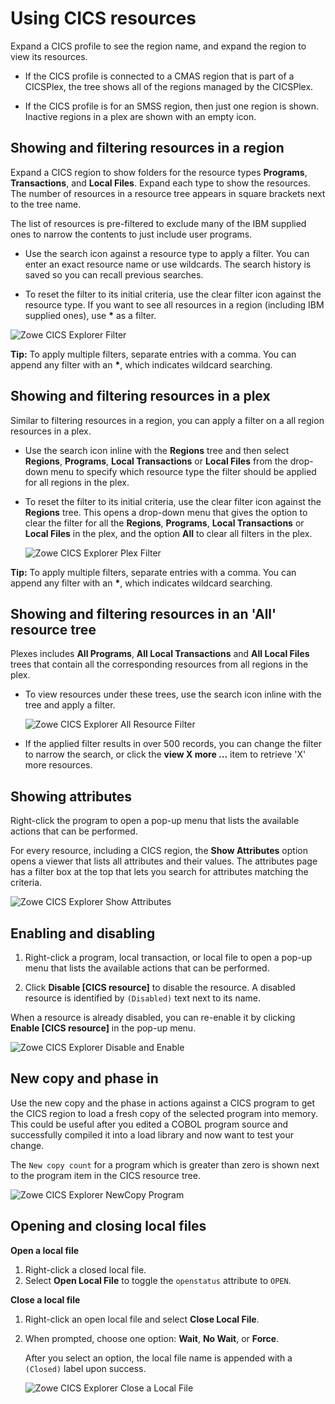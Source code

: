 # Using CICS resources

Expand a CICS profile to see the region name, and expand the region to view its resources.

- If the CICS profile is connected to a CMAS region that is part of a CICSPlex, the tree shows all of the regions managed by the CICSPlex.

- If the CICS profile is for an SMSS region, then just one region is shown. Inactive regions in a plex are shown with an empty icon.

## Showing and filtering resources in a region

Expand a CICS region to show folders for the resource types **Programs**, **Transactions**, and **Local Files**. Expand each type to show the resources. The number of resources in a resource tree appears in square brackets next to the tree name.

The list of resources is pre-filtered to exclude many of the IBM supplied ones to narrow the contents to just include user programs.

- Use the search icon against a resource type to apply a filter. You can enter an exact resource name or use wildcards. The search history is saved so you can recall previous searches.  

- To reset the filter to its initial criteria, use the clear filter icon against the resource type.  If you want to see all resources in a region (including IBM supplied ones), use __*__ as a filter.

![Zowe CICS Explorer Filter](/v2.4.x/images/ze-cics/region-filter.gif)

**Tip:** To apply multiple filters, separate entries with a comma. You can append any filter with an __*__, which indicates wildcard searching.

## Showing and filtering resources in a plex

Similar to filtering resources in a region, you can apply a filter on a all region resources in a plex.

- Use the search icon inline with the **Regions** tree and then select **Regions**, **Programs**, **Local Transactions** or **Local Files** from the drop-down menu to specify which resource type the filter should be applied for all regions in the plex.

- To reset the filter to its initial criteria, use the clear filter icon against the **Regions** tree. This opens a drop-down menu that gives the option to clear the filter for all the **Regions**, **Programs**, **Local Transactions** or **Local Files** in the plex, and the option **All** to clear all filters in the plex.

   ![Zowe CICS Explorer Plex Filter](/v2.4.x/images/ze-cics/plex-filter.gif)

**Tip:** To apply multiple filters, separate entries with a comma. You can append any filter with an __*__, which indicates wildcard searching.

## Showing and filtering resources in an 'All' resource tree

Plexes includes **All Programs**, **All Local Transactions** and **All Local Files** trees that contain all the corresponding resources from all regions in the plex.

- To view resources under these trees, use the search icon inline with the tree and apply a filter.

   ![Zowe CICS Explorer All Resource Filter](/v2.4.x/images/ze-cics/all-resources.gif)

- If the applied filter results in over 500 records, you can change the filter to narrow  the search, or click the **view X more ...** item to retrieve 'X' more resources.

## Showing attributes

Right-click the program to open a pop-up menu that lists the available actions that can be performed.

For every resource, including a CICS region, the **Show Attributes** option opens a viewer that lists all attributes and their values. The attributes page has a filter box at the top that lets you search for attributes matching the criteria.  

![Zowe CICS Explorer Show Attributes](/v2.4.x/images/ze-cics/show-attributes.gif)

## Enabling and disabling

1. Right-click a program, local transaction, or local file to open a pop-up menu that lists the available actions that can be performed.

2. Click **Disable [CICS resource]** to disable the resource. A disabled resource is identified by `(Disabled)` text next to its name.

When a resource is already disabled, you can re-enable it by clicking **Enable [CICS resource]** in the pop-up menu.

![Zowe CICS Explorer Disable and Enable](/v2.4.x/images/ze-cics/disable-enable.gif)

## New copy and phase in

Use the new copy and the phase in actions against a CICS program to get the CICS region to load a fresh copy of the selected program into memory. This could be useful after you edited a COBOL program source and successfully compiled it into a load library and now want to test your change.

The `New copy count` for a program which is greater than zero is shown next to the program item in the CICS resource tree.

![Zowe CICS Explorer NewCopy Program](/v2.4.x/images/ze-cics/new-copy.gif)

## Opening and closing local files

**Open a local file**

1. Right-click a closed local file.
2. Select **Open Local File** to toggle the `openstatus` attribute to `OPEN`.

**Close a local file**

1. Right-click an open local file and select **Close Local File**.
2. When prompted, choose one option: **Wait**, **No Wait**, or **Force**.

   After you select an option, the local file name is appended with a `(Closed)` label upon success.

   ![Zowe CICS Explorer Close a Local File](/v2.4.x/images/ze-cics/open-close.gif)
